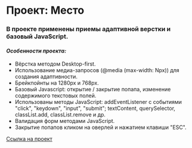 # Проект: Место

### В проекте применены приемы адаптивной верстки и базовый JavaScript.
#### *Особенности проекта:*
* Вёрстка методом Desktop-first.
* Использование медиа-запросов (@media (max-width: Npx)) для создания адаптивности.
* Брейкпойнты на 1280px и 768px.
* Базовый Javascript: открытие / закрытие попапа, изменение содержимого текстовых полей.
* Использованы методы JavaScript: addEventListener с событиями "click", "keydown", "input", "submit"; textContent, querySelector, classList.add, classList.remove и др.
* Валидация форм методами JavaScript.
* Закрытие попапов кликом на оверлей и нажатием клавиши "ESC".

[Cсылка на проект](https://sergeygetmanskiy.github.io/mesto/ "Mesto")
